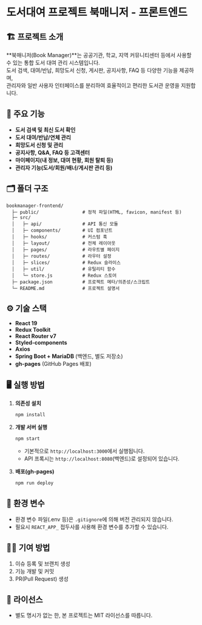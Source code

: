 # 도서대여 프로젝트 북매니저 - 프론트엔드

## 🏗️ 프로젝트 소개

**북매니저(Book Manager)**는 공공기관, 학교, 지역 커뮤니티센터 등에서 사용할 수 있는 통합 도서 대여 관리 시스템입니다.  
도서 검색, 대여/반납, 희망도서 신청, 게시판, 공지사항, FAQ 등 다양한 기능을 제공하며,  
관리자와 일반 사용자 인터페이스를 분리하여 효율적이고 편리한 도서관 운영을 지원합니다.

## 🚀 주요 기능

- **도서 검색 및 최신 도서 확인**
- **도서 대여/반납/연체 관리**
- **희망도서 신청 및 관리**
- **공지사항, Q&A, FAQ 등 고객센터**
- **마이페이지(내 정보, 대여 현황, 회원 탈퇴 등)**
- **관리자 기능(도서/회원/배너/게시판 관리 등)**

## 🗂️ 폴더 구조

```
bookmanager-frontend/
  ├─ public/                # 정적 파일(HTML, favicon, manifest 등)
  ├─ src/
  │   ├─ api/               # API 통신 모듈
  │   ├─ components/        # UI 컴포넌트
  │   ├─ hooks/             # 커스텀 훅
  │   ├─ layout/            # 전체 레이아웃
  │   ├─ pages/             # 라우트별 페이지
  │   ├─ routes/            # 라우터 설정
  │   ├─ slices/            # Redux 슬라이스
  │   ├─ util/              # 유틸리티 함수
  │   └─ store.js           # Redux 스토어
  ├─ package.json           # 프로젝트 메타/의존성/스크립트
  └─ README.md              # 프로젝트 설명서
```

## ⚙️ 기술 스택

- **React 19**
- **Redux Toolkit**
- **React Router v7**
- **Styled-components**
- **Axios**
- **Spring Boot + MariaDB** (백엔드, 별도 저장소)
- **gh-pages** (GitHub Pages 배포)

## 🖥️ 실행 방법

1. **의존성 설치**
   ```bash
   npm install
   ```
2. **개발 서버 실행**
   ```bash
   npm start
   ```
   - 기본적으로 `http://localhost:3000`에서 실행됩니다.
   - API 프록시는 `http://localhost:8080`(백엔드)로 설정되어 있습니다.

3. **배포(gh-pages)**
   ```bash
   npm run deploy
   ```

## 📝 환경 변수

- 환경 변수 파일(.env 등)은 `.gitignore`에 의해 버전 관리되지 않습니다.
- 필요시 `REACT_APP_` 접두사를 사용해 환경 변수를 추가할 수 있습니다.

## 🧑‍💻 기여 방법

1. 이슈 등록 및 브랜치 생성
2. 기능 개발 및 커밋
3. PR(Pull Request) 생성

## 🪪 라이선스

- 별도 명시가 없는 한, 본 프로젝트는 MIT 라이선스를 따릅니다.

